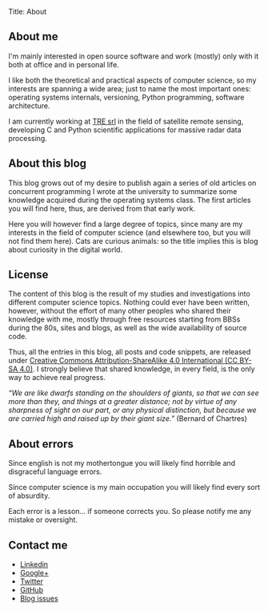 Title: About

## About me

I'm mainly interested in open source software and work (mostly) only with it both at office and in personal life.

I like both the theoretical and practical aspects of computer science, so my interests are spanning a wide area; just to name the most important ones: operating systems internals, versioning, Python programming, software architecture.

I am currently working at [TRE srl](http://treuropa.com) in the field of satellite remote sensing, developing C and Python scientific applications for massive radar data processing.

## About this blog

This blog grows out of my desire to publish again a series of old articles on concurrent programming I wrote at the university to summarize some knowledge acquired during the operating systems class. The first articles you will find here, thus, are derived from that early work.

Here you will however find a large degree of topics, since many are my interests in the field of computer science (and elsewhere too, but you will not find them here). Cats are curious animals: so the title implies this is blog about curiosity in the digital world.

## License

The content of this blog is the result of my studies and investigations into different computer science topics. Nothing could ever have been written, however, without the effort of many other peoples who shared their knowledge with me, mostly through free resources starting from BBSs during the 80s, sites and blogs, as well as the wide availability of source code.

Thus, all the entries in this blog, all posts and code snippets, are released under [Creative Commons Attribution-ShareAlike 4.0 International (CC BY-SA 4.0)](http://creativecommons.org/licenses/by-sa/4.0/). I strongly believe that shared knowledge, in every field, is the only way to achieve real progress.

_“We are like dwarfs standing on the shoulders of giants, so that we can see more than they, and things at a greater distance; not by virtue of any sharpness of sight on our part, or any physical distinction, but because we are carried high and raised up by their giant size.”_ (Bernard of Chartres)

## About errors

Since english is not my mothertongue you will likely find horrible and disgraceful language errors.

Since computer science is my main occupation you will likely find every sort of absurdity.

Each error is a lesson... if someone corrects you. So please notify me any mistake or oversight.

## Contact me

* [Linkedin](http://it.linkedin.com/pub/leonardo-giordani/45/3a9/aa2/)
* <a href="https://plus.google.com/116249535367530805786" rel="me">Google+</a>
* [Twitter](https://twitter.com/tw_lgiordani)
* [GitHub](https://github.com/lgiordani)
* [Blog issues](https://github.com/lgiordani/lgiordani.github.com/issues)
